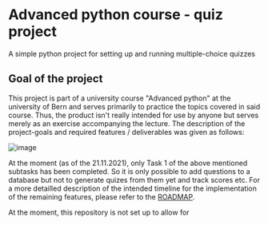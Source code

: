 # Advanced python course - quiz project
A simple python project for setting up and running multiple-choice quizzes

## Goal of the project
This project is part of a university course "Advanced python" at the university of Bern and serves primarily to practice the topics covered in said course.
Thus, the product isn't really intended for use by anyone but serves merely as an exercise accompanying the lecture. The description of the project-goals and required features / deliverables was given as follows:

![image](https://user-images.githubusercontent.com/84137357/142774500-280e010c-57a0-459a-9e1a-e460b3dba28e.png)

At the moment (as of the 21.11.2021), only Task 1 of the above mentioned subtasks has been completed.
So it is only possible to add questions to a database but not to generate quizes from them yet and track scores etc.
For a more detailled description of the intended timeline for the implementation of the remaining features, please refer to the [ROADMAP](https://github.com/MadpenguinCH/Advanced_python_course_quiz_project/blob/main/ROADMAP.md).

At the moment, this repository is not set up to allow for


